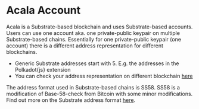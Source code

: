 # Acala Account

Acala is a Substrate-based blockchain and uses Substrate-based accounts. Users can use one account aka. one private-public keypair on multiple Substrate-based chains. Essentially for one private-public keypair \(one account\) there is a different address representation for different blockchains.

* Generic Substrate addresses start with 5. E.g. the addresses in the Polkadot{js} extension
* You can check your address representation on different blockchain [here](https://acala-testnet.subscan.io/tools/ss58_transform)

The address format used in Substrate-based chains is SS58. SS58 is a modification of Base-58-check from Bitcoin with some minor modifications. Find out more on the Substrate address format [here](https://wiki.polkadot.network/docs/en/learn-accounts). 



